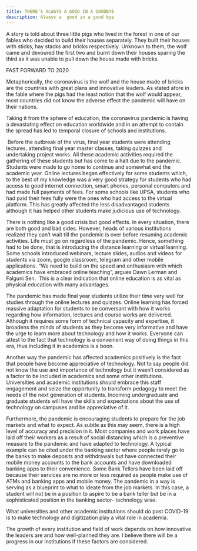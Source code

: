 ```yaml
---
title: THERE’S ALWAYS A GOOD IN A GOODBYE
description: Always a  good in a good bye
---
```

A story is told about three little pigs who lived in the forest in one of our fables who decided to build their houses separately. They built their houses with sticks, hay stacks and bricks respectively. Unknown to them, the wolf came and devoured the first two and burnt down their houses sparing the third as it was unable to pull down the house made with bricks.



FAST FORWARD TO 2020

Metaphorically, the coronavirus is the wolf and the house made of bricks are the countries with great plans and innovative leaders. As stated afore in the fable where the pigs had the least notion that the wolf would appear, most countries did not know the adverse effect the pandemic will have on their nations. 

Taking it from the sphere of education, the coronavirus pandemic is having a devastating effect on education worldwide and in an attempt to contain the spread has led to temporal closure of schools and institutions.

 Before the outbreak of the virus, final year students were attending lectures, attending final year master classes, taking quizzes and undertaking project works. All these academic activities required the gathering of these students but has come to a halt due to the pandemic. Students were made to go home to continue and somewhat end the academic year. Online lectures began effectively for some students which, to the best of my knowledge was a very good strategy for students who had access to good internet connection, smart phones, personal computers and had made full payments of fees. For some schools like UPSA, students who had paid their fees fully were the ones who had access to the virtual platform. This has greatly affected the less disadvantaged students although it has helped other students make judicious use of technology.

There is nothing like a good crisis but good effects. In every situation, there are both good and bad sides. However, heads of various institutions realized they can’t wait till the pandemic is over before resuming academic activities. Life must go on regardless of the pandemic. Hence, something had to be done, that is introducing the distance learning or virtual learning. Some schools introduced webinars, lecture slides, audios and videos for students via zoom, google classroom, telegram and other mobile applications. “We need to build on the speed and enthusiasm with which academics have embraced online teaching”, argues Dawn Lerman and Falguni Sen.  This is a clear indication that online education is as vital as physical education with many advantages. 

The pandemic has made final year students utilize their time very well for studies through the online lectures and quizzes. Online learning has forced massive adaptation for students to be conversant with how it works regarding how information, lectures and course works are delivered. Although it requires some form of technical capacity and expertise, it broadens the minds of students as they become very informative and have the urge to learn more about technology and how it works. Everyone can attest to the fact that technology is a convenient way of doing things in this era, thus including it in academics is a boon. 

Another way the pandemic has affected academics positively is the fact that people have become appreciative of technology. Not to say people did not know the use and importance of technology but it wasn’t considered as a factor to be included in academics and some other institutions. Universities and academic institutions should embrace this staff engagement and seize the opportunity to transform pedagogy to meet the needs of the next generation of students. Incoming undergraduate and graduate students will have the skills and expectations about the use of technology on campuses and be appreciative of it. 

Furthermore, the pandemic is encouraging students to prepare for the job markets and what to expect. As subtle as this may seem, there is a high level of accuracy and precision in it. Most companies and work places have laid off their workers as a result of social distancing which is a preventive measure to the pandemic and have adapted to technology. A typical example can be cited under the banking sector where people rarely go to the banks to make deposits and withdrawals but have connected their mobile money accounts to the bank accounts and have downloaded banking apps to their convenience. Some Bank Tellers have been laid off because their services are no more or less required as people make use of ATMs and banking apps and mobile money. The pandemic in a way is serving as a blueprint to what to ideate from the job markets. In this case, a student will not be in a position to aspire to be a bank teller but be in a sophisticated position in the banking sector- technology wise. 

What universities and other academic institutions should do post COVID-19 is to make technology and digitization play a vital role in academia. 

The growth of every institution and field of work depends on how innovative the leaders are and how well-planned they are. I believe there will be a progress in our institutions if these factors are considered.